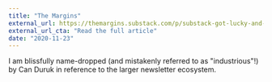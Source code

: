 ```yaml
---
title: "The Margins"
external_url: https://themargins.substack.com/p/substack-got-lucky-and-so-did-margins
external_url_cta: "Read the full article"
date: "2020-11-23"
---
```


I am blissfully name-dropped (and mistakenly referred to as "industrious"!) by Can Duruk in reference to the larger newsletter ecosystem.
